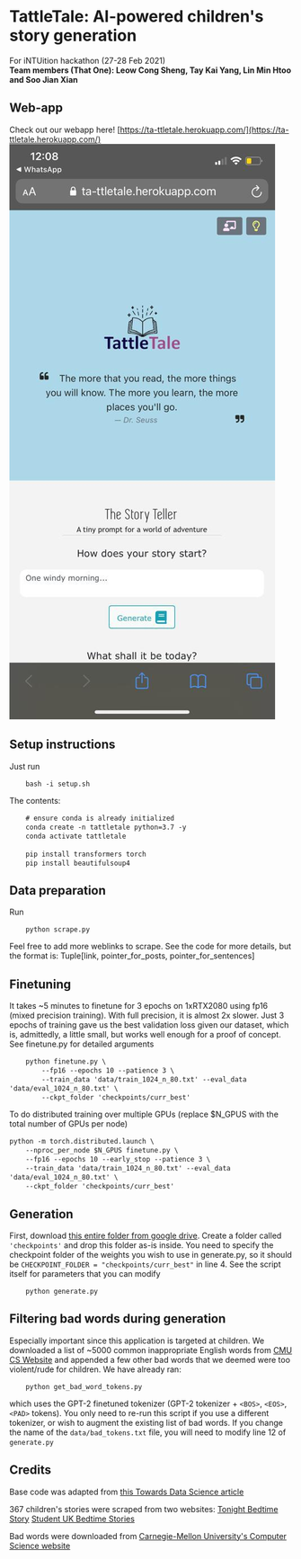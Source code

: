 # TattleTale: AI-powered children's story generation
For iNTUition hackathon (27-28 Feb 2021) <br>
**Team members (That One): Leow Cong Sheng, Tay Kai Yang, Lin Min Htoo and Soo Jian Xian**

## Web-app
Check out our webapp here! [https://ta-ttletale.herokuapp.com/](https://ta-ttletale.herokuapp.com/) <br>
![plot](./tattletale_screenshot.jfif)

## Setup instructions
Just run 
```
    bash -i setup.sh
```
The contents:
``` 
    # ensure conda is already initialized
    conda create -n tattletale python=3.7 -y
    conda activate tattletale

    pip install transformers torch
    pip install beautifulsoup4
```

## Data preparation
Run
```
    python scrape.py
```
Feel free to add more weblinks to scrape. See the code for more details, but the format is: Tuple[link, pointer_for_posts, pointer_for_sentences]

## Finetuning
It takes ~5 minutes to finetune for 3 epochs on 1xRTX2080 using fp16 (mixed precision training). With full precision, it is almost 2x slower. Just 3 epochs of training gave us the best validation loss given our dataset, which is, admittedly, a little small, but works well enough for a proof of concept.
See finetune.py for detailed arguments
```
    python finetune.py \
        --fp16 --epochs 10 --patience 3 \
        --train_data 'data/train_1024_n_80.txt' --eval_data 'data/eval_1024_n_80.txt' \
        --ckpt_folder 'checkpoints/curr_best'
```
To do distributed training over multiple GPUs (replace $N_GPUS with the total number of GPUs per node)
```
python -m torch.distributed.launch \
    --nproc_per_node $N_GPUS finetune.py \
    --fp16 --epochs 10 --early_stop --patience 3 \
    --train_data 'data/train_1024_n_80.txt' --eval_data 'data/eval_1024_n_80.txt' \
    --ckpt_folder 'checkpoints/curr_best'
```

## Generation
First, download [this entire folder from google drive](https://drive.google.com/drive/folders/1PFBMceE26WG9DeXK_iLu_GnXm6eBYB7A).
Create a folder called ```'checkpoints'``` and drop this folder as-is inside.
You need to specify the checkpoint folder of the weights you wish to use in generate.py, so it should be ```CHECKPOINT_FOLDER = "checkpoints/curr_best"``` in line 4.
See the script itself for parameters that you can modify
```
    python generate.py
```

## Filtering bad words during generation
Especially important since this application is targeted at children. We downloaded a list of ~5000 common inappropriate English words from [CMU CS Website](https://www.cs.cmu.edu/~biglou/resources/bad-words.txt) and appended a few other bad words that we deemed were too violent/rude for children. We have already ran:
```
    python get_bad_word_tokens.py
```
which uses the GPT-2 finetuned tokenizer (GPT-2 tokenizer + ```<BOS>```, ```<EOS>```, ```<PAD>``` tokens). You only need to re-run this script if you
use a different tokenizer, or wish to augment the existing list of bad words. If you change the name of the ```data/bad_tokens.txt``` file, you will need to modify line 12 of ```generate.py```

## Credits
Base code was adapted from [this Towards Data Science article](https://towardsdatascience.com/generate-fresh-movie-stories-for-your-favorite-genre-with-deep-learning-143da14b29d6)

367 children's stories were scraped from two websites:
[Tonight Bedtime Story]("https://www.tonightsbedtimestory.com/stories/")
[Student UK Bedtime Stories]("https://www.studentuk.com/category/bedtime-stories/")

Bad words were downloaded from [Carnegie-Mellon University's Computer Science website](https://www.cs.cmu.edu/~biglou/resources/bad-words.txt)
